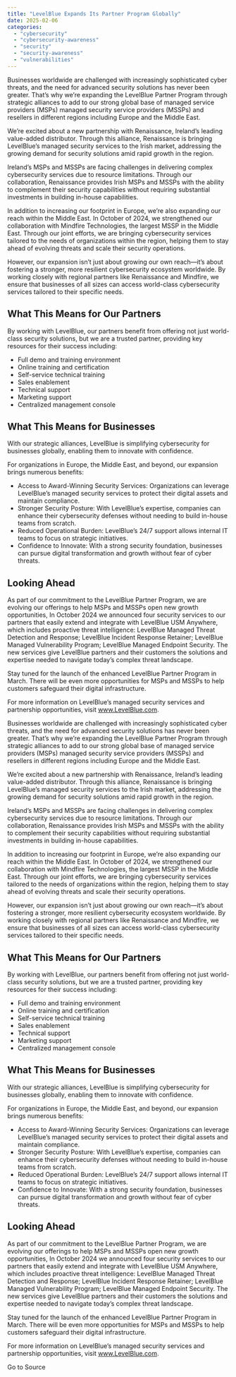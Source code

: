 ```yaml
---
title: "LevelBlue Expands Its Partner Program Globally"
date: 2025-02-06
categories: 
  - "cybersecurity"
  - "cybersecurity-awareness"
  - "security"
  - "security-awareness"
  - "vulnerabilities"
---
```


Businesses worldwide are challenged with increasingly sophisticated cyber threats, and the need for advanced security solutions has never been greater. That’s why we’re expanding the LevelBlue Partner Program through strategic alliances to add to our strong global base of managed service providers (MSPs) managed security service providers (MSSPs) and resellers in different regions including Europe and the Middle East.

We’re excited about a new partnership with Renaissance, Ireland’s leading value-added distributor. Through this alliance, Renaissance is bringing LevelBlue’s managed security services to the Irish market, addressing the growing demand for security solutions amid rapid growth in the region.

Ireland’s MSPs and MSSPs are facing challenges in delivering complex cybersecurity services due to resource limitations. Through our collaboration, Renaissance provides Irish MSPs and MSSPs with the ability to complement their security capabilities without requiring substantial investments in building in-house capabilities.

In addition to increasing our footprint in Europe, we’re also expanding our reach within the Middle East. In October of 2024, we strengthened our collaboration with Mindfire Technologies, the largest MSSP in the Middle East. Through our joint efforts, we are bringing cybersecurity services tailored to the needs of organizations within the region, helping them to stay ahead of evolving threats and scale their security operations.

However, our expansion isn’t just about growing our own reach—it’s about fostering a stronger, more resilient cybersecurity ecosystem worldwide. By working closely with regional partners like Renaissance and Mindfire, we ensure that businesses of all sizes can access world-class cybersecurity services tailored to their specific needs.

## **What This Means for Our Partners**

By working with LevelBlue, our partners benefit from offering not just world-class security solutions, but we are a trusted partner, providing key resources for their success including:

- Full demo and training environment
- Online training and certification
- Self-service technical training
- Sales enablement
- Technical support
- Marketing support
- Centralized management console

## **What This Means for Businesses**

With our strategic alliances, LevelBlue is simplifying cybersecurity for businesses globally, enabling them to innovate with confidence.

For organizations in Europe, the Middle East, and beyond, our expansion brings numerous benefits:

- Access to Award-Winning Security Services: Organizations can leverage LevelBlue’s managed security services to protect their digital assets and maintain compliance.
- Stronger Security Posture: With LevelBlue’s expertise, companies can enhance their cybersecurity defenses without needing to build in-house teams from scratch.
- Reduced Operational Burden: LevelBlue’s 24/7 support allows internal IT teams to focus on strategic initiatives.
- Confidence to Innovate: With a strong security foundation, businesses can pursue digital transformation and growth without fear of cyber threats.

## **Looking Ahead**

As part of our commitment to the LevelBlue Partner Program, we are evolving our offerings to help MSPs and MSSPs open new growth opportunities, In October 2024 we announced four security services to our partners that easily extend and integrate with LevelBlue USM Anywhere, which includes proactive threat intelligence: LevelBlue Managed Threat Detection and Response; LevelBlue Incident Response Retainer; LevelBlue Managed Vulnerability Program; LevelBlue Managed Endpoint Security. The new services give LevelBlue partners and their customers the solutions and expertise needed to navigate today’s complex threat landscape.

Stay tuned for the launch of the enhanced LevelBlue Partner Program in March. There will be even more opportunities for MSPs and MSSPs to help customers safeguard their digital infrastructure.

For more information on LevelBlue’s managed security services and partnership opportunities, visit www.LevelBlue.com.

Businesses worldwide are challenged with increasingly sophisticated cyber threats, and the need for advanced security solutions has never been greater. That’s why we’re expanding the LevelBlue Partner Program through strategic alliances to add to our strong global base of managed service providers (MSPs) managed security service providers (MSSPs) and resellers in different regions including Europe and the Middle East.

We’re excited about a new partnership with Renaissance, Ireland’s leading value-added distributor. Through this alliance, Renaissance is bringing LevelBlue’s managed security services to the Irish market, addressing the growing demand for security solutions amid rapid growth in the region.

Ireland’s MSPs and MSSPs are facing challenges in delivering complex cybersecurity services due to resource limitations. Through our collaboration, Renaissance provides Irish MSPs and MSSPs with the ability to complement their security capabilities without requiring substantial investments in building in-house capabilities.

In addition to increasing our footprint in Europe, we’re also expanding our reach within the Middle East. In October of 2024, we strengthened our collaboration with Mindfire Technologies, the largest MSSP in the Middle East. Through our joint efforts, we are bringing cybersecurity services tailored to the needs of organizations within the region, helping them to stay ahead of evolving threats and scale their security operations.

However, our expansion isn’t just about growing our own reach—it’s about fostering a stronger, more resilient cybersecurity ecosystem worldwide. By working closely with regional partners like Renaissance and Mindfire, we ensure that businesses of all sizes can access world-class cybersecurity services tailored to their specific needs.

## **What This Means for Our Partners**

By working with LevelBlue, our partners benefit from offering not just world-class security solutions, but we are a trusted partner, providing key resources for their success including:

- Full demo and training environment
- Online training and certification
- Self-service technical training
- Sales enablement
- Technical support
- Marketing support
- Centralized management console

## **What This Means for Businesses**

With our strategic alliances, LevelBlue is simplifying cybersecurity for businesses globally, enabling them to innovate with confidence.

For organizations in Europe, the Middle East, and beyond, our expansion brings numerous benefits:

- Access to Award-Winning Security Services: Organizations can leverage LevelBlue’s managed security services to protect their digital assets and maintain compliance.
- Stronger Security Posture: With LevelBlue’s expertise, companies can enhance their cybersecurity defenses without needing to build in-house teams from scratch.
- Reduced Operational Burden: LevelBlue’s 24/7 support allows internal IT teams to focus on strategic initiatives.
- Confidence to Innovate: With a strong security foundation, businesses can pursue digital transformation and growth without fear of cyber threats.

## **Looking Ahead**

As part of our commitment to the LevelBlue Partner Program, we are evolving our offerings to help MSPs and MSSPs open new growth opportunities, In October 2024 we announced four security services to our partners that easily extend and integrate with LevelBlue USM Anywhere, which includes proactive threat intelligence: LevelBlue Managed Threat Detection and Response; LevelBlue Incident Response Retainer; LevelBlue Managed Vulnerability Program; LevelBlue Managed Endpoint Security. The new services give LevelBlue partners and their customers the solutions and expertise needed to navigate today’s complex threat landscape.

Stay tuned for the launch of the enhanced LevelBlue Partner Program in March. There will be even more opportunities for MSPs and MSSPs to help customers safeguard their digital infrastructure.

For more information on LevelBlue’s managed security services and partnership opportunities, visit www.LevelBlue.com.

Go to Source
